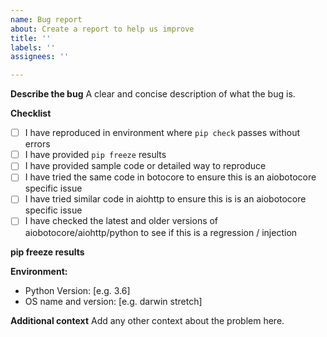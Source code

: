```yaml
---
name: Bug report
about: Create a report to help us improve
title: ''
labels: ''
assignees: ''

---
```


**Describe the bug**
A clear and concise description of what the bug is.

**Checklist**
- [ ] I have reproduced in environment where `pip check` passes without errors
- [ ] I have provided `pip freeze` results
- [ ] I have provided sample code or detailed way to reproduce
- [ ] I have tried the same code in botocore to ensure this is an aiobotocore specific issue
- [ ] I have tried similar code in aiohttp to ensure this is is an aiobotocore specific issue
- [ ] I have checked the latest and older versions of aiobotocore/aiohttp/python to see if this is a regression / injection

**pip freeze results**

**Environment:**
 - Python Version: [e.g. 3.6]
 - OS name and version: [e.g. darwin stretch]

**Additional context**
Add any other context about the problem here.
